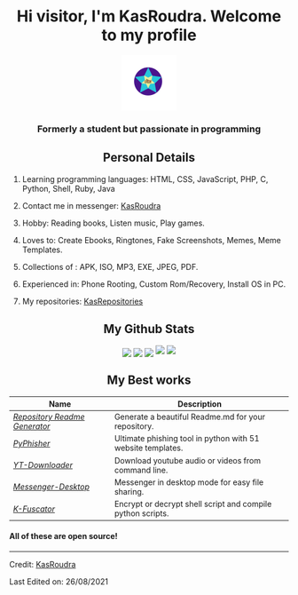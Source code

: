 <h1 align="center">Hi visitor, I'm KasRoudra. Welcome to my profile</h1>
<p align="center">
<a href="https://kasroudra.github.io/kasweb" target="blank"><img align="center" src="https://github.com/KasRoudra/kasweb/raw/main/assets/kas.png" alt="kaswebsite" height="100" width="100"></a></p>

<h3 align="center">Formerly a student but passionate in programming</h3>
<h2 align="center">Personal Details</h2>
<p align="center">
	
	
1. Learning programming languages: HTML, CSS, JavaScript, PHP, C, Python, Shell, Ruby, Java 
 
2. Contact me in messenger: <a href = "https://m.me/KasRoudra" target="blank">KasRoudra</a>

3. Hobby: Reading books, Listen music, Play games.

4. Loves to: Create Ebooks, Ringtones, Fake Screenshots, Memes, Meme Templates.

5. Collections of : APK, ISO, MP3, EXE, JPEG, PDF.

6. Experienced in: Phone Rooting, Custom Rom/Recovery, Install OS in PC.

7. My repositories: <a href= "https://github.com/KasRoudra?tab=repositories" target="blank"> KasRepositories</a>
</p>

<h2 align="center">My Github Stats</h2>
<p align="center">
<img align="center" src="https://github-readme-stats.vercel.app/api/top-langs/?username=KasRoudra&layout=compact&bg_color=0,73FA79,73FDFF,7A81FF&theme=graywhite&langs_count=10&exclude_repo=kasweb">
<img align="center" src="https://github-readme-stats.vercel.app/api?username=KasRoudra&count_private=true&show_icons=trueline_height=21&bg_color=0,EC6C6C,FFD479,FFFC79,73FA79&theme=graywhite">	
<img align="center" src="https://github-readme-streak-stats.herokuapp.com/?user=KasRoudra&theme=dracula">
<img src="https://metrics.lecoq.io/KasRoudra">	
<img src="https://github-profile-trophy.vercel.app/?username=KasRoudra&theme=onedark&title=MultiLanguage,Stars,Commit,Followers,Repo,PR">
</p>

<h2 align="center">My Best works</h2>

| Name                  | Description                                                |
| ---------------------------------|--------------------------------------------------------------- |
| _[Repository Readme Generator](https://github.com/KasRoudra/repository-readme-generator)_            | Generate a beautiful Readme.md for your repository.             |
| _[PyPhisher](https://github.com/KasRoudra/pyphisher)_                          | Ultimate phishing tool in python with 51 website templates.     |
| _[YT-Downloader](https://github.com/KasRoudra/YT-Downloader)_                  | Download youtube audio or videos from command line.             |
| _[Messenger-Desktop](https://github.com/KasRoudra/messengerdesktop)_           |  Messenger in desktop mode for easy file sharing.               |
| _[K-Fuscator](https://github.com/KasRoudra/k-fuscator)_                        | Encrypt or decrypt shell script and compile python scripts.     |

#### All of these are open source!

------

Credit: [KasRoudra](https://github.com/KasRoudra)

Last Edited on: 26/08/2021
